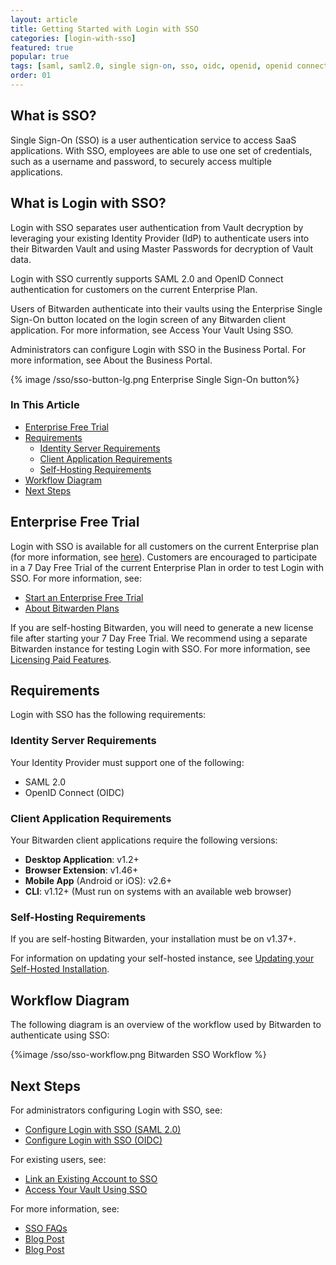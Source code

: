 ```yaml
---
layout: article
title: Getting Started with Login with SSO
categories: [login-with-sso]
featured: true
popular: true
tags: [saml, saml2.0, single sign-on, sso, oidc, openid, openid connect, idp, identity provider]
order: 01
---
```


## What is SSO?
Single Sign-On (SSO) is a user authentication service to access SaaS applications. With SSO, employees are able to use one set of credentials, such as a username and password, to securely access multiple applications.

## What is Login with SSO?

Login with SSO separates user authentication from Vault decryption by leveraging your existing Identity Provider (IdP) to authenticate users into their Bitwarden Vault and using Master Passwords for decryption of Vault data.

Login with SSO currently supports SAML 2.0 and OpenID Connect authentication for customers on the current Enterprise Plan.

Users of Bitwarden authenticate into their vaults using the Enterprise Single Sign-On button located on the login screen of any Bitwarden client application. For more information, see Access Your Vault Using SSO.

Administrators can configure Login with SSO in the Business Portal. For more information, see About the Business Portal.

{% image /sso/sso-button-lg.png Enterprise Single Sign-On button%}

### In This Article

- [Enterprise Free Trial](#enterprise-free-trial)
- [Requirements](#requirements)
  - [Identity Server Requirements](#identity-server-requirements)
  - [Client Application Requirements](#client-requirements)
  - [Self-Hosting Requirements](#self-hosting-requirements)
- [Workflow Diagram](#workflow-diagram)
- [Next Steps](#next-steps)

## Enterprise Free Trial

Login with SSO is available for all customers on the current Enterprise plan (for more information, see [here](https://bitwarden.com/help/article/2020-plan-updates/)). Customers are encouraged to participate in a 7 Day Free Trial of the current Enterprise Plan in order to test Login with SSO. For more information, see:
- [Start an Enterprise Free Trial](https://bitwarden.com/help/article/enterprise-free-trial/)
- [About Bitwarden Plans](https://bitwarden.com/help/article/about-bitwarden-plans/)

If you are self-hosting Bitwarden, you will need to generate a new license file after starting your 7 Day Free Trial. We recommend using a separate Bitwarden instance for testing Login with SSO. For more information, see [Licensing Paid Features](https://bitwarden.com/help/article/licensing-on-premise).

## Requirements

Login with SSO has the following requirements:

### Identity Server Requirements
Your Identity Provider must support one of the following:
- SAML 2.0
- OpenID Connect (OIDC)

### Client Application Requirements
Your Bitwarden client applications require the following versions:

- **Desktop Application**: v1.2+
- **Browser Extension**: v1.46+
- **Mobile App** (Android or iOS): v2.6+
- **CLI**: v1.12+ (Must run on systems with an available web browser)

### Self-Hosting Requirements
If you are self-hosting Bitwarden, your installation must be on v1.37+.

For information on updating your self-hosted instance, see [Updating your Self-Hosted Installation](https://bitwarden.com/help/updating-on-premise).

## Workflow Diagram
The following diagram is an overview of the workflow used by Bitwarden to authenticate using SSO:

{%image /sso/sso-workflow.png Bitwarden SSO Workflow %}

## Next Steps
For administrators configuring Login with SSO, see:
- [Configure Login with SSO (SAML 2.0)](https://bitwarden.com/help/article/configure-sso-saml/)
- [Configure Login with SSO (OIDC)](https://bitwarden.com/help/article/configure-sso-oidc)

For existing users, see:
- [Link an Existing Account to SSO](https://bitwarden.com/help/article/link-to-sso/)
- [Access Your Vault Using SSO](https://bitwarden.com/help/article/sso-access-your-vault/)

For more information, see:
- [SSO FAQs](https://bitwarden.com/help/article/sso-faqs)
- [Blog Post](https://bitwarden.com/blog/post/bitwarden-password-manager-login-with-sso/)
- [Blog Post](https://bitwarden.com/blog/post/bitwarden-launches-sso-authentication/)
